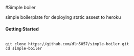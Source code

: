 #Simple boiler

simple boilerplate for deploying static assest to heroku

#### Getting Started

```shell

git clone https://github.com/dln5057/simple-boiler.git
cd simple-boiler
```